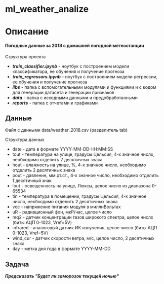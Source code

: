 # ml_weather_analize

Описание
========================================================
#### Погодные данные за 2018 с домашней погодной метеостанции

Структура проекта
* ***train_classifier.ipynb*** - ноутбук с построением модели классификатора, ее обучения и получение прогноза
* ***train_regressors.ipynb*** - ноутбук с построением модели регрессии, ее обучения и получение прогноза
* ***libs*** - папка с вспомогательными модулями и функциями и с кодом для генерации датасета и генерации признаков
* ***data*** - папка с исходными данными и предобработанными
* ***reports*** - папка с отчетами и графиками

Данные
--------------------------------------------------------
Файл с данными data/weather_2018.csv (разделитель tab)

Структура данных
* date - дата в формате YYYY-MM-DD HH:MM:SS
* tout - температура на улице, градусы Цельсия, 4-х значное число, необходимо отделить 2 десятичных знака
* hout - влажность на улице, %, 4-х значное число, необходимо отделить 2 десятичных знака
* pout - давление, мм.рт.ст., 4-х значное число, необходимо отделить 1 десятичный знак
* lout - освещенность на улице, Люксы, целое число из диапазона 0-65534
* tin - температура в помещении, градусы Цельсия, 4-х значное число, необходимо отделить 2 десятичных знака
* vcc - напряжение питания модуля в миллиВольтах
* uR - радиационный фон, мкР/час, целое число
* mq2 - датчик концентрации газов широкого спектра, целое число (биты АЦП 0-1023, Vref=5V)
* infrared - аналоговый датчик ИК излучения, целое число (биты АЦП 0-1023, Vref=5V)
* wind_cur - датчик скорости ветра, м/с, целое число, 2 десятичных знака
* day - метка дня года в формате YYYY-MM-DD

Задача
-------------------------------------------------------
***Предсказать "Будет ли заморозок текущей ночью"***
